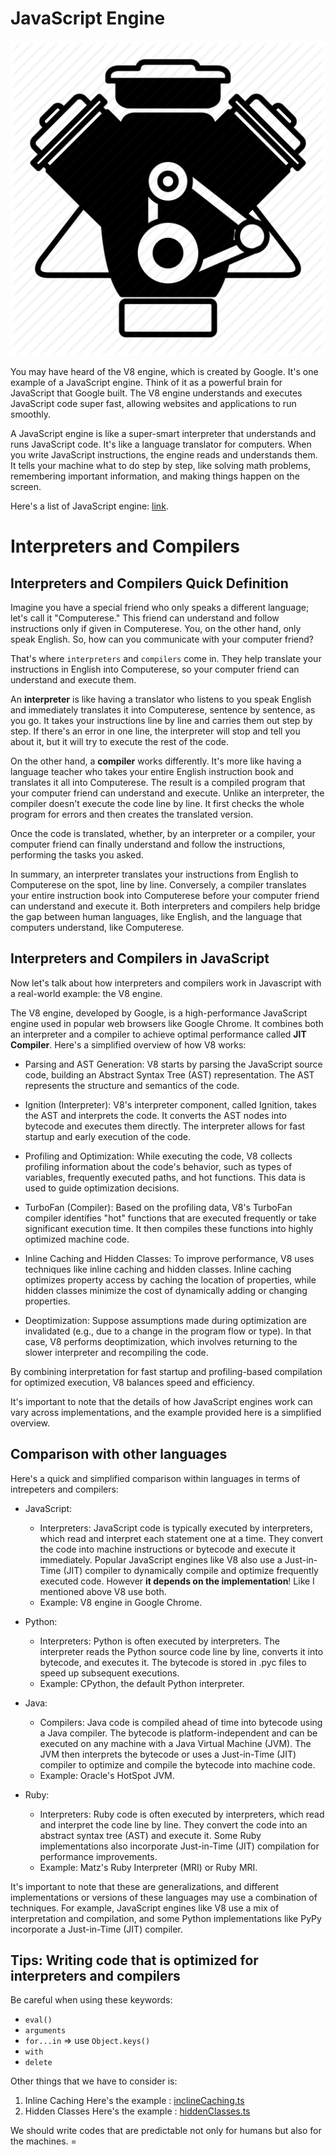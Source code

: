# JavaScript Engine

![Engine Ilustration](../__img__/engine-icon-png-12.jpg)

You may have heard of the V8 engine, which is created by Google. It's one example of a JavaScript engine. Think of it as a powerful brain for JavaScript that Google built. The V8 engine understands and executes JavaScript code super fast, allowing websites and applications to run smoothly. 

A JavaScript engine is like a super-smart interpreter that understands and runs JavaScript code. It's like a language translator for computers. When you write JavaScript instructions, the engine reads and understands them. It tells your machine what to do step by step, like solving math problems, remembering important information, and making things happen on the screen. 

Here's a list of JavaScript engine: [link](https://en.wikipedia.org/wiki/List_of_ECMAScript_engines).

# Interpreters and Compilers

## Interpreters and Compilers Quick Definition

Imagine you have a special friend who only speaks a different language; let's call it "Computerese." This friend can understand and follow instructions only if given in Computerese. You, on the other hand, only speak English. So, how can you communicate with your computer friend?

That's where `interpreters` and `compilers` come in. They help translate your instructions in English into Computerese, so your computer friend can understand and execute them.

An **interpreter** is like having a translator who listens to you speak English and immediately translates it into Computerese, sentence by sentence, as you go. It takes your instructions line by line and carries them out step by step. If there's an error in one line, the interpreter will stop and tell you about it, but it will try to execute the rest of the code.

On the other hand, a **compiler** works differently. It's more like having a language teacher who takes your entire English instruction book and translates it all into Computerese. The result is a compiled program that your computer friend can understand and execute. Unlike an interpreter, the compiler doesn't execute the code line by line. It first checks the whole program for errors and then creates the translated version.

Once the code is translated, whether, by an interpreter or a compiler, your computer friend can finally understand and follow the instructions, performing the tasks you asked.

In summary, an interpreter translates your instructions from English to Computerese on the spot, line by line. Conversely, a compiler translates your entire instruction book into Computerese before your computer friend can understand and execute it. Both interpreters and compilers help bridge the gap between human languages, like English, and the language that computers understand, like Computerese.

## Interpreters and Compilers in JavaScript

Now let's talk about how interpreters and compilers work in Javascript with a real-world example: the V8 engine. 

The V8 engine, developed by Google, is a high-performance JavaScript engine used in popular web browsers like Google Chrome. It combines both an interpreter and a compiler to achieve optimal performance called **JIT Compiler**. Here's a simplified overview of how V8 works:

- Parsing and AST Generation:
  V8 starts by parsing the JavaScript source code, building an Abstract Syntax Tree (AST) representation. The AST represents the structure and semantics of the code.

- Ignition (Interpreter):
  V8's interpreter component, called Ignition, takes the AST and interprets the code. It converts the AST nodes into bytecode and executes them directly. The interpreter allows for fast startup and early execution of the code.

- Profiling and Optimization:
  While executing the code, V8 collects profiling information about the code's behavior, such as types of variables, frequently executed paths, and hot functions. This data is used to guide optimization decisions.

- TurboFan (Compiler):
  Based on the profiling data, V8's TurboFan compiler identifies "hot" functions that are executed frequently or take significant execution time. It then compiles these functions into highly optimized machine code.

- Inline Caching and Hidden Classes:
  To improve performance, V8 uses techniques like inline caching and hidden classes. Inline caching optimizes property access by caching the location of properties, while hidden classes minimize the cost of dynamically adding or changing properties.

- Deoptimization:
  Suppose assumptions made during optimization are invalidated (e.g., due to a change in the program flow or type). In that case, V8 performs deoptimization, which involves returning to the slower interpreter and recompiling the code.

By combining interpretation for fast startup and profiling-based compilation for optimized execution, V8 balances speed and efficiency.

It's important to note that the details of how JavaScript engines work can vary across implementations, and the example provided here is a simplified overview.

## Comparison with other languages

Here's a quick and simplified comparison within languages in terms of intrepeters and compilers: 

- JavaScript:
  - Interpreters: JavaScript code is typically executed by interpreters, which read and interpret each statement one at a time. They convert the code into machine instructions or bytecode and execute it immediately. Popular JavaScript engines like V8 also use a Just-in-Time (JIT) compiler to dynamically compile and optimize frequently executed code. However **it depends on the implementation**! Like I mentioned above V8 use both.
  - Example: V8 engine in Google Chrome.
- Python:
  - Interpreters: Python is often executed by interpreters. The interpreter reads the Python source code line by line, converts it into bytecode, and executes it. The bytecode is stored in .pyc files to speed up subsequent executions.
  - Example: CPython, the default Python interpreter.

- Java:
  - Compilers: Java code is compiled ahead of time into bytecode using a Java compiler. The bytecode is platform-independent and can be executed on any machine with a Java Virtual Machine (JVM). The JVM then interprets the bytecode or uses a Just-in-Time (JIT) compiler to optimize and compile the bytecode into machine code.
  - Example: Oracle's HotSpot JVM.
- Ruby:
  - Interpreters: Ruby code is often executed by interpreters, which read and interpret the code line by line. They convert the code into an abstract syntax tree (AST) and execute it. Some Ruby implementations also incorporate Just-in-Time (JIT) compilation for performance improvements.
  - Example: Matz's Ruby Interpreter (MRI) or Ruby MRI.

It's important to note that these are generalizations, and different implementations or versions of these languages may use a combination of techniques. For example, JavaScript engines like V8 use a mix of interpretation and compilation, and some Python implementations like PyPy incorporate a Just-in-Time (JIT) compiler.

## Tips: Writing code that is optimized for interpreters and compilers

Be careful when using these keywords: 
- `eval()`
- `arguments`
- `for...in` => use `Object.keys()`
- `with`
- `delete`

Other things that we have to consider is: 
1.  Inline Caching
    Here's the example : [inclineCaching.ts](./inlineCaching.ts)
2.  Hidden Classes
    Here's the example : [hiddenClasses.ts](./hiddenClasses.ts)

We should write codes that are predictable not only for humans but also for the machines. =
